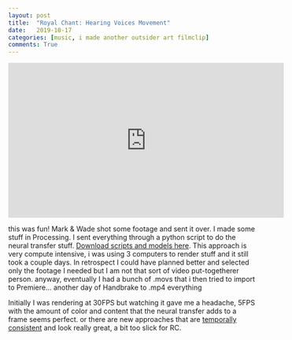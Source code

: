 ```yaml
---
layout: post
title:  "Royal Chant: Hearing Voices Movement"
date:   2019-10-17
categories: [music, i made another outsider art filmclip]
comments: True
---
```

<iframe width="560" height="315" src="https://www.youtube.com/embed/bPzKx2yjND4" frameborder="0" allow="accelerometer; autoplay; encrypted-media; gyroscope; picture-in-picture" allowfullscreen></iframe>

this was fun! Mark & Wade shot some footage and sent it over. I made some stuff in Processing. I sent everything through a python script to do the neural transfer stuff. [Download scripts and models here](https://github.com/b38tn1k/b38tn1k/tree/master/neuraltransferfilmclip). This approach is very compute intensive, i was using 3 computers to render stuff and it still took a couple days. In retrospect I could have planned better and selected only the footage I needed but I am not that sort of video put-togetherer person. anyway, eventually I had a bunch of .movs that i then tried to import to Premiere... another day of Handbrake to .mp4 everything


Initially I was rendering at 30FPS but watching it gave me a headache, 5FPS with the amount of color and content that the neural transfer adds to a frame seems perfect. or there are new approaches that are [temporally consistent](https://www.youtube.com/watch?v=Khuj4ASldmU) and look really great, a bit too slick for RC.
